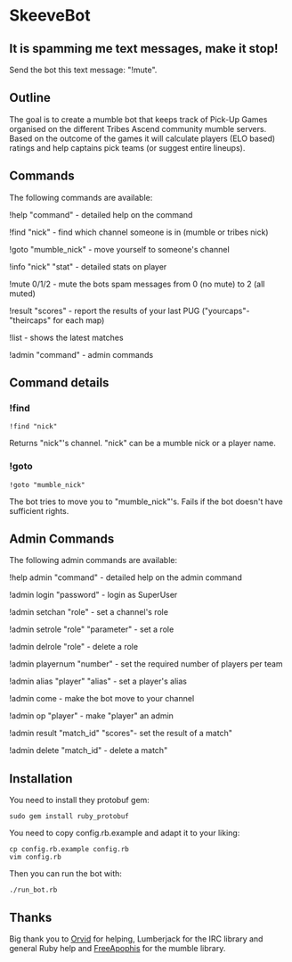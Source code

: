 SkeeveBot
=========

It is spamming me text messages, make it stop!
----------------------------------------------

Send the bot this text message: "!mute".

Outline
-------

The goal is to create a mumble bot that keeps track of Pick-Up Games
organised on the different Tribes Ascend community mumble servers. 
Based on the outcome of the games it will calculate players (ELO based)
ratings and help captains pick teams (or suggest entire lineups).


Commands
--------

The following commands are available:

!help "command" - detailed help on the command

!find "nick" - find which channel someone is in (mumble or tribes nick)

!goto "mumble_nick" - move yourself to someone's channel

!info "nick" "stat" - detailed stats on player

!mute 0/1/2 - mute the bots spam messages from 0 (no mute) to 2 (all muted)

!result "scores" - report the results of your last PUG ("yourcaps"-"theircaps" for each map)

!list - shows the latest matches

!admin "command" - admin commands


Command details
---------------

### !find ###
	!find "nick"
Returns "nick"'s channel. "nick" can be a mumble nick or a player name.

### !goto ###
	!goto "mumble_nick"
The bot tries to move you to "mumble_nick"'s. Fails if the bot doesn't have sufficient rights.

Admin Commands
--------------

The following admin commands are available:

!help admin "command" - detailed help on the admin command

!admin login "password" - login as SuperUser

!admin setchan "role" - set a channel's role

!admin setrole "role" "parameter" - set a role

!admin delrole "role" - delete a role

!admin playernum "number" - set the required number of players per team

!admin alias "player" "alias" - set a player's alias

!admin come - make the bot move to your channel

!admin op "player" - make "player" an admin

!admin result "match_id" "scores"- set the result of a match"

!admin delete "match_id" - delete a match"


Installation
------------

You need to install they protobuf gem:

	sudo gem install ruby_protobuf

You need to copy config.rb.example and adapt it to your liking:
	
	cp config.rb.example config.rb
	vim config.rb

Then you can run the bot with:

	./run_bot.rb

Thanks
------

Big thank you to [Orvid](https://github.com/Orvid) for helping, Lumberjack for the IRC library and general Ruby help and [FreeApophis](https://github.com/FreeApophis) for the mumble library.
